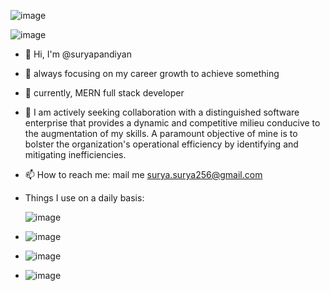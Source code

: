 
 
 ![image](https://github.com/suryapandiyan/suryapandiyan/assets/130633446/3613c400-fbe2-4185-b8a1-9e4741ff8154)

![image](https://github.com/suryapandiyan/suryapandiyan/assets/130633446/f2c25bf9-4fd7-40d4-bb48-e9228ef2d2e7)

   




- 👋 Hi, I'm @suryapandiyan
- 👀 always focusing on my career growth to achieve something
- 🌱  currently, MERN  full stack developer 
- 💞️  I am actively seeking collaboration with a distinguished software enterprise that provides a dynamic and competitive milieu conducive to the augmentation of my skills. A paramount objective of mine is to bolster the organization's operational efficiency by identifying and mitigating inefficiencies.
- 📫 How to reach me:  mail me   surya.surya256@gmail.com

- Things I use on a daily basis:

   ![image](https://github.com/suryapandiyan/suryapandiyan/assets/130633446/f7e488bb-1bb9-41eb-a340-f05c77942650)
- ![image](https://github.com/suryapandiyan/suryapandiyan/assets/130633446/832cb52e-1e0c-4af4-a3bf-0613a1087211)
- ![image](https://github.com/suryapandiyan/suryapandiyan/assets/130633446/46030324-88a9-4498-befa-a0546086a18f)
- ![image](https://github.com/suryapandiyan/suryapandiyan/assets/130633446/1bbc1eed-34b4-4c67-a542-d1aa1272f249)




 
